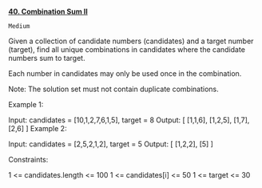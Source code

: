 [**40. Combination Sum II**](https://leetcode.com/problems/combination-sum-ii/)
    
    Medium

Given a collection of candidate numbers (candidates) and a target number (target), find all unique combinations in candidates where the candidate numbers sum to target.

Each number in candidates may only be used once in the combination.

Note: The solution set must not contain duplicate combinations.

Example 1:

Input: candidates = [10,1,2,7,6,1,5], target = 8
Output:
[
[1,1,6],
[1,2,5],
[1,7],
[2,6]
]
Example 2:

Input: candidates = [2,5,2,1,2], target = 5
Output:
[
[1,2,2],
[5]
]


Constraints:

1 <= candidates.length <= 100
1 <= candidates[i] <= 50
1 <= target <= 30